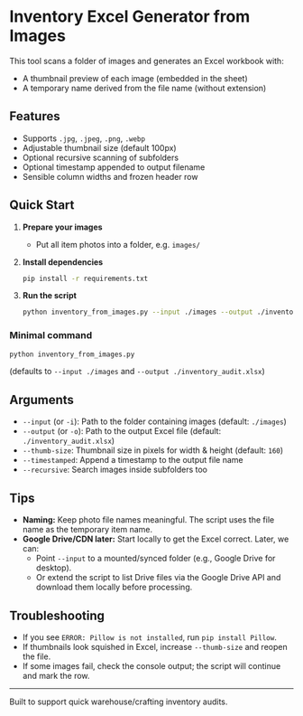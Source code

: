 
# Inventory Excel Generator from Images

This tool scans a folder of images and generates an Excel workbook with:
- A thumbnail preview of each image (embedded in the sheet)
- A temporary name derived from the file name (without extension)

## Features
- Supports `.jpg`, `.jpeg`, `.png`, `.webp`
- Adjustable thumbnail size (default 100px)
- Optional recursive scanning of subfolders
- Optional timestamp appended to output filename
- Sensible column widths and frozen header row

## Quick Start

1. **Prepare your images**
   - Put all item photos into a folder, e.g. `images/`

2. **Install dependencies**
   ```bash
   pip install -r requirements.txt
   ```

3. **Run the script**
   ```bash
   python inventory_from_images.py --input ./images --output ./inventory_audit.xlsx --timestamped --recursive
   ```

### Minimal command
```bash
python inventory_from_images.py
```
(defaults to `--input ./images` and `--output ./inventory_audit.xlsx`)

## Arguments
- `--input` (or `-i`): Path to the folder containing images (default: `./images`)
- `--output` (or `-o`): Path to the output Excel file (default: `./inventory_audit.xlsx`)
- `--thumb-size`: Thumbnail size in pixels for width & height (default: `160`)
- `--timestamped`: Append a timestamp to the output file name
- `--recursive`: Search images inside subfolders too

## Tips
- **Naming:** Keep photo file names meaningful. The script uses the file name as the temporary item name.
- **Google Drive/CDN later:** Start locally to get the Excel correct. Later, we can:
  - Point `--input` to a mounted/synced folder (e.g., Google Drive for desktop).
  - Or extend the script to list Drive files via the Google Drive API and download them locally before processing.

## Troubleshooting
- If you see `ERROR: Pillow is not installed`, run `pip install Pillow`.
- If thumbnails look squished in Excel, increase `--thumb-size` and reopen the file.
- If some images fail, check the console output; the script will continue and mark the row.

---

Built to support quick warehouse/crafting inventory audits.
